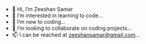 - 👋 Hi, I’m Zeeshan Samar
- 👀 I’m interested in learning to code...
- 🌱 I’m new to coding...
- 💞️ I’m looking to collaborate on coding projects...
- 📫 I can be reached at zeeshansamar@gmail.com...

<!---
Zsamar1/Zsamar1 is a ✨ special ✨ repository because its `README.md` (this file) appears on your GitHub profile.
You can click the Preview link to take a look at your changes.
--->
